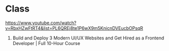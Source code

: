 # Class
https://www.youtube.com/watch?v=RbxHZwFtRT4&list=PL6QREj8te1P6wX9m5KnicnDVEucbOPsqR

1. Build and Deploy 3 Modern UI/UX Websites and Get Hired as a Frontend Developer | Full 10-Hour Course
